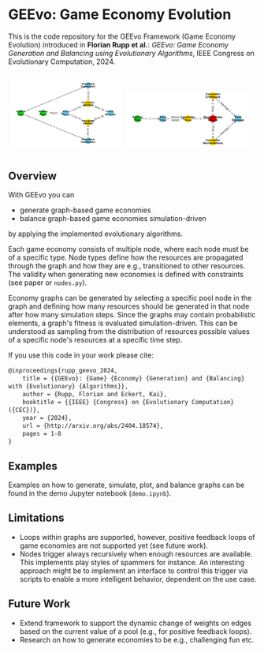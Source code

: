 # GEEvo: Game Economy Evolution

This is the code repository for the GEEvo Framework (Game Economy Evolution) introduced in **Florian Rupp et al.**: _GEEvo: Game Economy Generation and Balancing using Evolutionary Algorithms_, IEEE Congress on Evolutionary Computation, 2024.


<div style="display: flex; flex-direction: row;">
<p align="center">
    <img src="img/mage.png" alt="Mage Economy" style="width: 44%; margin-right: 10px;">
    <img src="img/archer.png" alt="Archer Economy" style="width: 49%; margin-right: 10px;">
</p>
</div>


## Overview
With GEEvo you can
* generate graph-based game economies
* balance graph-based game economies simulation-driven

by applying the implemented evolutionary algorithms.

Each game economy consists of multiple node, where each node must be of a specific type.
Node types define how the resources are propagated through the graph and how they are e.g., transitioned
to other resources. The validity when generating new economies is defined with constraints 
(see paper or ``nodes.py``).

Economy graphs can be generated by selecting a specific pool node in the graph and
defining how many resources should be generated in that node after how many simulation steps.
Since the graphs may contain probabilistic elements, a graph's fitness is evaluated
simulation-driven. This can be understood as sampling from the distribution of resources
possible values of a specific node's resources at a specific time step.

If you use this code in your work please cite:
```
@inproceedings{rupp_geevo_2024,
    title = {{GEEvo}: {Game} {Economy} {Generation} and {Balancing} with {Evolutionary} {Algorithms}},
    author = {Rupp, Florian and Eckert, Kai},
    booktitle = {{IEEE} {Congress} on {Evolutionary Computation} ({CEC})},
    year = {2024},
    url = {http://arxiv.org/abs/2404.18574},
    pages = 1-8
}
```


## Examples

Examples on how to generate, simulate, plot, and balance graphs can be found in the demo Jupyter notebook (``demo.ipynb``).


## Limitations
* Loops within graphs are supported, however, positive feedback loops of game economies are not supported yet (see future work).
* Nodes trigger always recursively when enough resources are available. This implements play styles of spammers for instance. An interesting approach might be to implement an interface to control this trigger via scripts 
to enable a more intelligent behavior, dependent on the use case.


## Future Work
* Extend framework to support the dynamic change of weights on edges based on the current value of a pool (e.g., for positive feedback loops).
* Research on how to generate economies to be e.g., challenging fun etc.
